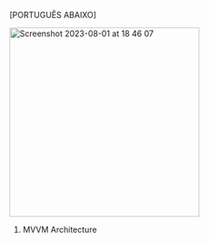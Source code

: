 [PORTUGUÊS ABAIXO]

<img width="334" alt="Screenshot 2023-08-01 at 18 46 07" src="https://github.com/marcelodeabreu/profile-nav-example-MVVM-iOS/assets/109244891/ed4cb5b1-5100-4c8b-9f16-23066b8be332">

1.  MVVM Architecture
